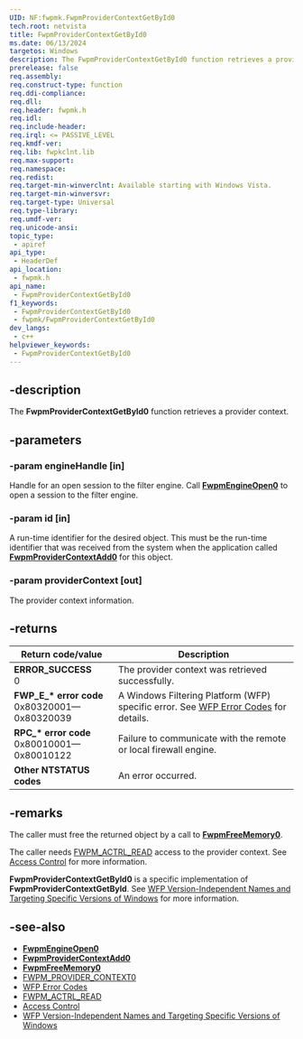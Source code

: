 ```yaml
---
UID: NF:fwpmk.FwpmProviderContextGetById0
tech.root: netvista
title: FwpmProviderContextGetById0
ms.date: 06/13/2024
targetos: Windows
description: The FwpmProviderContextGetById0 function retrieves a provider context.
prerelease: false
req.assembly: 
req.construct-type: function
req.ddi-compliance: 
req.dll: 
req.header: fwpmk.h
req.idl: 
req.include-header: 
req.irql: <= PASSIVE_LEVEL
req.kmdf-ver: 
req.lib: fwpkclnt.lib
req.max-support: 
req.namespace: 
req.redist: 
req.target-min-winverclnt: Available starting with Windows Vista.
req.target-min-winversvr: 
req.target-type: Universal
req.type-library: 
req.umdf-ver: 
req.unicode-ansi: 
topic_type:
 - apiref
api_type:
 - HeaderDef
api_location:
 - fwpmk.h
api_name:
 - FwpmProviderContextGetById0
f1_keywords:
 - FwpmProviderContextGetById0
 - fwpmk/FwpmProviderContextGetById0
dev_langs:
 - c++
helpviewer_keywords:
 - FwpmProviderContextGetById0
---
```


## -description

The **FwpmProviderContextGetById0** function retrieves a provider context.

## -parameters

### -param engineHandle [in]

Handle for an open session to the filter engine. Call **[FwpmEngineOpen0](nf-fwpmk-fwpmengineopen0.md)** to open a session to the filter engine.

### -param id [in]

A run-time identifier for the desired object. This must be the run-time identifier that was received from the system when the application called **[FwpmProviderContextAdd0](nf-fwpmk-fwpmprovidercontextadd0.md)** for this object.

### -param providerContext [out]

The provider context information.

## -returns

| Return code/value | Description |
|---|---|
| **ERROR_SUCCESS**<br>0 | The provider context was retrieved successfully. |
| **FWP_E_\* error code**<br>0x80320001—0x80320039 | A Windows Filtering Platform (WFP) specific error. See [WFP Error Codes](/windows/win32/fwp/wfp-error-codes) for details. |
| **RPC_\* error code**<br>0x80010001—0x80010122 | Failure to communicate with the remote or local firewall engine. |
| **Other NTSTATUS codes** | An error occurred. |

## -remarks

The caller must free the returned object by a call to **[FwpmFreeMemory0](nf-fwpmk-fwpmfreememory0.md)**.

The caller needs [FWPM_ACTRL_READ](/windows/desktop/FWP/access-right-identifiers) access to the provider context. See [Access Control](/windows/desktop/FWP/access-control) for more information.

**FwpmProviderContextGetById0** is a specific implementation of **FwpmProviderContextGetById**. See [WFP Version-Independent Names and Targeting Specific Versions of Windows](/windows/desktop/FWP/wfp-version-independent-names-and-targeting-specific-versions-of-windows) for more information.

## -see-also

- **[FwpmEngineOpen0](nf-fwpmk-fwpmengineopen0.md)**
- **[FwpmProviderContextAdd0](nf-fwpmk-fwpmprovidercontextadd0.md)**
- **[FwpmFreeMemory0](nf-fwpmk-fwpmfreememory0.md)**
- [FWPM_PROVIDER_CONTEXT0](/windows/desktop/api/fwpmtypes/ns-fwpmtypes-fwpm_provider_context0)
- [WFP Error Codes](/windows/win32/fwp/wfp-error-codes)
- [FWPM_ACTRL_READ](/windows/desktop/FWP/access-right-identifiers)
- [Access Control](/windows/desktop/FWP/access-control)
- [WFP Version-Independent Names and Targeting Specific Versions of Windows](/windows/desktop/FWP/wfp-version-independent-names-and-targeting-specific-versions-of-windows)
